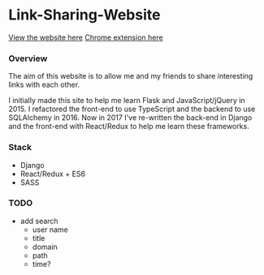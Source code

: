 # Link-Sharing-Website

[View the website here](http://www.mattslinks.xyz)
[Chrome extension here](https://chrome.google.com/webstore/detail/links-extension/chmkjcclapmegbepeppolbplakjmjial)


### Overview
The aim of this website is to allow me and my friends to share interesting links with each other.

I initially made this site to help me learn Flask and JavaScript/jQuery in 2015.
I refactored the front-end to use TypeScript and the backend to use SQLAlchemy in 2016.
Now in 2017 I've re-written the back-end in Django and the front-end with React/Redux to help me learn these frameworks.

### Stack
* Django
* React/Redux + ES6
* SASS


### TODO

- add search
    - user name
    - title
    - domain
    - path
    - time?
